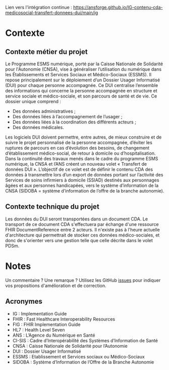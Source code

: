Lien vers l'intégration continue : https://ansforge.github.io/IG-contenu-cda-medicosocial-transfert-donnees-dui/main/ig

# Contexte

## Contexte métier du projet
Le Programme ESMS numérique, porté par la Caisse Nationale de Solidarité pour l'Autonomie (CNSA), vise à généraliser l’utilisation du numérique dans les Établissements et Services Sociaux et Médico-Sociaux (ESSMS). Il repose principalement sur le déploiement d’un Dossier Usager Informatisé (DUI) pour chaque personne accompagnée. Ce DUI centralise l’ensemble des informations qui concerne la personne accompagnée en structure et service sociale et médico-sociale, et son parcours de santé et de vie. Ce dossier unique comprend :
*	Des données administratives ;
*	Des données liées à l’accompagnement de l’usager ;
*	Des données liées à la coordination des différents acteurs ;
*	Des données médicales.
  
Les logiciels DUI doivent permettre, entre autres, de mieux construire et de suivre le projet personnalisé de la personne accompagnée, d’éviter les ruptures de parcours en cas d’évolution des besoins, de changement d’établissement médico-social, de retour à domicile ou d’hospitalisation. 
Dans la continuité des travaux menés dans le cadre du programme ESMS numérique, la CNSA et l’ANS créent un nouveau volet « Transfert de données DUI ». L’objectif de ce volet est de définir le contenu CDA des données à transmettre lors d’un export de données portant sur l’activité des Services de soins infirmiers à domicile (SSIAD) destinés aux personnages âgées et aux personnes handicapées, vers le système d’information de la CNSA (SIDOBA = système d’information de l’offre de la branche autonomie).


## Contexte technique du projet
Les données du DUI seront transportées dans un document CDA.
Le transport de ce document CDA s'effectuera par échange d'une ressource FHIR DocumentReference entre 2 acteurs.
Il n'existe pas à l'heure actuelle d'architecture qui permettrait de stocker ces données médico-sociales, et donc de s'orienter vers une gestion telle que celle décrite dans le volet PDSm. 

# Notes
Un commentaire ? Une remarque ? Utilisez les GitHub [issues](https://docs.github.com/fr/issues) pour indiquer vos propositions d'amélioration et de correction.

## Acronymes

* IG : Implementation Guide
* FHIR : Fast Healthcare Interoperability Resources
* FIG : FHIR Implementation Guide
* HL7 : Health Level Seven
* ANS : L’Agence du Numérique en Santé
* CI-SIS : Cadre d’Interopérabilité des Systèmes d’Information de Santé
* CNSA : Caisse Nationale de Solidarité pour l’Autonomie
* DUI : Dossier Usager Informatisé
* ESSMS : Etablissement et Services sociaux ou Médico-Sociaux
* SIDOBA : Système d’Information de l’Offre de la Branche Autonomie
